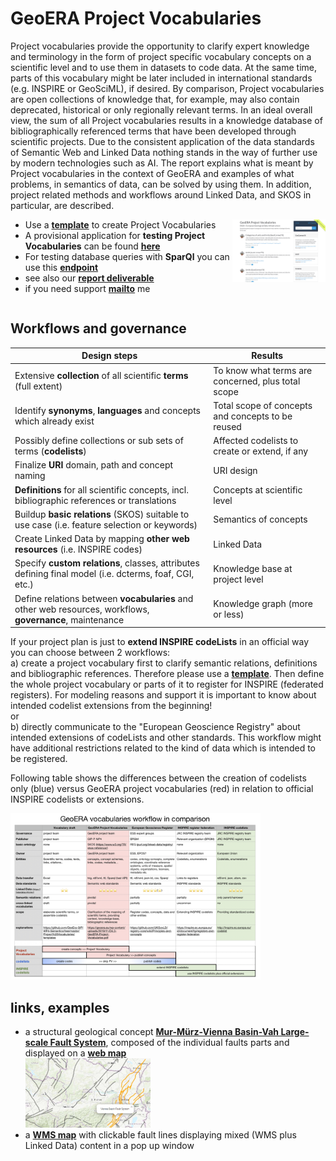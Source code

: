 # GeoERA Project Vocabularies
Project vocabularies provide the opportunity to clarify expert knowledge and terminology in the form of project specific vocabulary concepts on a scientific level and to use them in datasets to code data. At the same time, parts of this vocabulary might be later included in international standards (e.g. INSPIRE or GeoSciML), if desired. By comparison, Project vocabularies are open collections of knowledge that, for example, may also contain deprecated, historical or only regionally relevant terms. In an ideal overall view, the sum of all Project vocabularies results in a knowledge database of bibliographically referenced terms that have been developed through scientific projects. Due to the consistent application of the data standards of Semantic Web and Linked Data nothing stands in the way of further use by modern technologies such as AI. The report explains what is meant by Project vocabularies in the context of GeoERA and examples of what problems, in semantics of data, can be solved by using them. In addition, project related methods and workflows around Linked Data, and SKOS in particular, are described.

[<img align="right" src="IMG_0521.jpg" height="100px">](https://schmar00.github.io/project-vocabularies/)  
* Use a **[template](https://github.com/GeoEra-GIP/WP4-Semantics/raw/master/Project%20Vocabularies/templates/PV_template_v3.zip)** to create Project Vocabularies  
* A provisional application for **testing Project Vocabularies** can be found **[here](https://schmar00.github.io/project-vocabularies/)**  
* For testing database queries with **SparQl** you can use this **[endpoint](https://resource.geolba.ac.at/PoolParty/sparql/geoera)**  
* see also our **[report deliverable](https://geoera.eu/wp-content/uploads/2019/11/D4.3-GeoERA-Project-Vocabularies.pdf)**
* if you need support **[mailto](mailto:martin.schiegl@geologie.ac.at)** me  
<div style="clear:both;"></div>  

  
## Workflows and governance  

| Design steps | Results |
| --- | --- |
| Extensive **collection** of all scientific **terms** (full extent) | To know what terms are concerned, plus total scope |
| Identify **synonyms**, **languages** and concepts which already exist | Total scope of concepts and concepts to be reused |
| Possibly define collections or sub sets of terms (**codelists**) | Affected codelists to create or extend, if any |
| Finalize **URI** domain, path and concept naming | URI design |
| **Definitions** for all scientific concepts, incl. bibliographic references or translations | Concepts at scientific level |
| Buildup **basic relations** (SKOS) suitable to use case (i.e. feature selection or keywords) | Semantics of concepts |
| Create Linked Data by mapping **other web resources** (i.e. INSPIRE codes) | Linked Data |
| Specify **custom relations**, classes, attributes defining final model (i.e. dcterms, foaf, CGI, etc.) | Knowledge base at project level |
| Define relations between **vocabularies** and other web resources, workflows, **governance**, maintenance  | Knowledge graph (more or less) |  


If your project plan is just to **extend INSPIRE codeLists** in an official way you can choose between 2 workflows:  
a) create a project vocabulary first to clarify semantic relations, definitions and bibliographic references. Therefore please use a **[template](https://github.com/GeoEra-GIP/WP4-Semantics/raw/master/Project%20Vocabularies/templates/PV_template_v3.zip)**. Then define the whole project vocabulary or parts of it to register for INSPIRE (federated registers). For modeling reasons and support it is important to know about intended codelist extensions from the beginning!  
or  
b) directly communicate to the "European Geoscience Registry" about intended extensions of codeLists and other standards. This workflow might have additional restrictions related to the kind of data which is intended to be registered.  
  
Following table shows the differences between the creation of codelists only (blue) versus GeoERA project vocabularies (red) in relation to official INSPIRE codelists or extensions.  
  
[<img src="C5B26460-1390-47CF-BFC7-9A2C5581B44A.jpeg" width="400px">](https://github.com/GeoEra-GIP/WP4-Semantics/blob/master/Project%20Vocabularies/GeoERA%20Vocabularies%20Workflow.pdf)  
  
## links, examples
* a structural geological concept **[Mur-Mürz-Vienna Basin-Vah Large-scale Fault System](https://thesaurus.geolba.ac.at/?uri=http://resource.geolba.ac.at/structure/186&lang=en)**, composed of the individual faults parts and displayed on a **[web map](https://schmar00.github.io/gba-thesaurus/structureViewer.html?uri=http://resource.geolba.ac.at/structure/186&lang=en)**  
[<img src="webmap.jpg" width="200px">](https://schmar00.github.io/gba-thesaurus/structureViewer.html?uri=http://resource.geolba.ac.at/structure/186&lang=en)
* a **[WMS map](http://www.ce-gic.org/wms/GBA_structures_2.html)** with clickable fault lines displaying mixed (WMS plus Linked Data) content in a pop up window  


